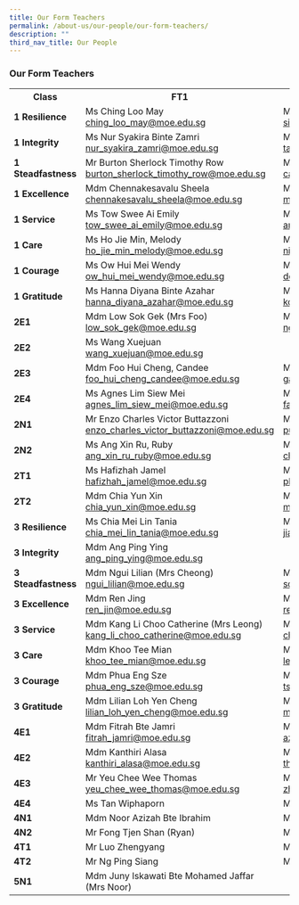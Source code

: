 ```yaml
---
title: Our Form Teachers
permalink: /about-us/our-people/our-form-teachers/
description: ""
third_nav_title: Our People
---
```

<h3>Our Form Teachers</h3>
<table style="width:100%">
<tbody>
<tr>
<th style="width:25%">Class</th>
<th style="width:40%">FT1</th>
<th style="width:40%">FT2</th>
</tr>
<tr>
	<td><strong>1 Resilience</strong></td>
<td>Ms Ching Loo May<br><a href="mailto: ching_loo_may@moe.edu.sg">ching_loo_may@moe.edu.sg</a></td>
<td>Mdm Siti Fatima Binte Azmi<br><a href="mailto: siti_fatima_bte_azmi@moe.edu.sg">siti_fatima_bte_azmi@moe.edu.sg</a></td>
</tr>
<tr>
	<td><strong>1 Integrity</strong></td>
<td>Ms Nur Syakira Binte Zamri<br><a href="mailto: nur_syakira_zamri@moe.edu.sg">nur_syakira_zamri@moe.edu.sg</a></td>
<td>Mr Tan Boon Seng<br><a href="mailto: tan_boon_seng_a@moe.edu.sg">tan_boon_seng_a@moe.edu.sg</a></td>
</tr>
<tr>
	<td><strong>1 Steadfastness</strong></td>
<td>Mr Burton Sherlock Timothy Row<br><a href="mailto: burton_sherlock_timothy_row@moe.edu.sg">burton_sherlock_timothy_row@moe.edu.sg</a></td>
<td>Ms Carita Chew Meng<br><a href="mailto: carita_chew_meng@moe.edu.sg">carita_chew_meng@moe.edu.sg</a></td>
</tr>
	<tr>
		<td><strong>1 Excellence</strong></td>
<td>Mdm Chennakesavalu Sheela<br><a href="mailto: chennakesavalu_sheela@moe.edu.sg">chennakesavalu_sheela@moe.edu.sg</a></td>
<td>Mr Mohamed Imran Bin Ishak<br><a href="mailto: mohamed_imran_ishak@moe.edu.sg">mohamed_imran_ishak@moe.edu.sg</a></td>
</tr>
	<tr>
		<td><strong>1 Service</strong></td>
<td>Ms Tow Swee Ai Emily<br><a href="mailto: tow_swee_ai_emily@moe.edu.sg">tow_swee_ai_emily@moe.edu.sg</a></td>
<td>Mdm	Amelia Y Dizon<br><a href="mailto: amelia_y_dizon@moe.edu.sg">amelia_y_dizon@moe.edu.sg</a></td>
</tr>
	<tr>
		<td><strong>1 Care</strong></td>
<td>Ms Ho Jie Min, Melody<br><a href="mailto: ho_jie_min_melody@moe.edu.sg">ho_jie_min_melody@moe.edu.sg</a></td>
<td>Mdm	Nirmala d/o K Periyiah (Mrs Ganesan)<br><a href="mailto: nirmala_k_periyiah@moe.edu.sg">nirmala_k_periyiah@moe.edu.sg</a></td>
</tr>
	<tr>
		<td><strong>1 Courage</strong></td>
<td>Ms Ow Hui Mei Wendy<br><a href="mailto: ow_hui_mei_wendy@moe.edu.sg">ow_hui_mei_wendy@moe.edu.sg</a></td>
<td>Mdm	Kasturi d/o Manoselvam<br><a href="mailto: do_manoselvam_kasturi@moe.edu.sg">do_manoselvam_kasturi@moe.edu.sg</a></td>
</tr>
	<tr>
		<td><strong>1 Gratitude</strong></td>
<td>Ms Hanna Diyana Binte Azahar<br><a href="mailto: hanna_diyana_azahar@moe.edu.sg">hanna_diyana_azahar@moe.edu.sg</a></td>
<td>Mdm	Koh Pei Pei Jennifer<br><a href="mailto: koh_pei_pei_jennifer@moe.edu.sg">koh_pei_pei_jennifer@moe.edu.sg</a></td>
</tr>
		<tr>
			<td><strong>2E1</strong> </td>
<td>Mdm	Low Sok Gek (Mrs Foo)<br><a href="mailto: low_sok_gek@moe.edu.sg">low_sok_gek@moe.edu.sg</a></td>
<td>Ms Ng Hui Wen<br><a href="mailto: ng_hui_wen_a@moe.edu.sg">ng_hui_wen_a@moe.edu.sg</a></td>
</tr>
		<tr>
			<td><strong>2E2</strong></td>
<td>Ms Wang Xuejuan<br><a href="mailto: wang_xuejuan@moe.edu.sg">wang_xuejuan@moe.edu.sg</a></td>
<td></td>
</tr>
		<tr>
			<td><strong>2E3</strong></td>
<td>Mdm	Foo Hui Cheng, Candee<br><a href="mailto: foo_hui_cheng_candee@moe.edu.sg">foo_hui_cheng_candee@moe.edu.sg</a></td>
<td>Mr Ng Qi Qin, Gary<br><a href="mailto: gary_ng_qi_qin@moe.edu.sg">gary_ng_qi_qin@moe.edu.sg</a></td>
</tr>
		<tr>
			<td><strong>2E4</strong></td>
<td>Ms Agnes Lim Siew Mei<br><a href="mailto: agnes_lim_siew_mei@moe.edu.sg">agnes_lim_siew_mei@moe.edu.sg</a></td>
<td>Mdm	Farhanah Binte Abdullah Sani<br><a href="mailto: farhanah_abdullah_sani@moe.edu.sg">farhanah_abdullah_sani@moe.edu.sg</a></td>
</tr>
		<tr>
			<td><strong>2N1</strong></td>
<td>Mr Enzo Charles Victor Buttazzoni<br><a href="mailto: enzo_charles_victor_buttazzoni@moe.edu.sg">enzo_charles_victor_buttazzoni@moe.edu.sg</a></td>
<td>Mdm	Puah Shi Hui Silia<br><a href="mailto: puah_shi_hui_silia@moe.edu.sg">puah_shi_hui_silia@moe.edu.sg</a></td>
</tr>
		<tr>
			<td><strong>2N2</strong></td>
<td>Ms Ang Xin Ru, Ruby<br><a href="mailto: ang_xin_ru_ruby@moe.edu.sg">ang_xin_ru_ruby@moe.edu.sg</a></td>
<td>Ms Chew Hui Leng Faith<br><a href="mailto: chew_hui_leng_faith@moe.edu.sg">chew_hui_leng_faith@moe.edu.sg</a></td>
</tr>
		<tr>
			<td><strong>2T1</strong></td>
<td>Ms Hafizhah Jamel<br><a href="mailto: hafizhah_jamel@moe.edu.sg">hafizhah_jamel@moe.edu.sg</a></td>
<td>Mdm	Phua Meng Hong<br><a href="mailto: phua_meng_hong@moe.edu.sg">phua_meng_hong@moe.edu.sg</a></td>
</tr>
<tr>
	<td><strong>2T2</strong></td>
<td>Mdm Chia Yun Xin<br><a href="mailto: chia_yun_xin@moe.edu.sg">chia_yun_xin@moe.edu.sg</a></td>
<td>Mr Mohamed Izwan Bin Abdul Manan<br><a href="mailto: mohamed_izwan_abdul_manan@moe.edu.sg">mohamed_izwan_abdul_manan@moe.edu.sg</a></td>
</tr>
	<tr>
		<td><strong>3 Resilience</strong></td>
<td>Ms Chia Mei Lin Tania<br><a href="mailto: chia_mei_lin_tania@moe.edu.sg">chia_mei_lin_tania@moe.edu.sg</a></td>
<td>Mdm Jiang Nan<br><a href="mailto: jiang_nan@moe.edu.sg">jiang_nan@moe.edu.sg</a></td>
</tr>
	<tr>
		<td><strong>3 Integrity</strong></td>
<td>Mdm Ang Ping Ying<br><a href="mailto: ang_ping_ying@moe.edu.sg">ang_ping_ying@moe.edu.sg</a></td>
<td></td>
</tr>
	<tr>
		<td><strong>3 Steadfastness</strong></td>
<td>Mdm	Ngui Lilian (Mrs Cheong)<br><a href="mailto: ngui_lilian@moe.edu.sg">ngui_lilian@moe.edu.sg</a></td>
<td>Mdm Song Weina<br><a href="mailto: song_weina@moe.edu.sg">song_weina@moe.edu.sg</a></td>
</tr>
	<tr>
		<td><strong>3 Excellence</strong></td>
<td>Mdm	Ren Jing<br><a href="mailto: ren_jin@moe.edu.sg">ren_jin@moe.edu.sg</a></td>
<td>Mr Teo Chee Siong<br><a href="mailto: ren_jin@moe.edu.sg">ren_jin@moe.edu.sg</a></td>
</tr>
	<tr>
		<td><strong>3 Service</strong></td>
<td>Mdm	Kang Li Choo Catherine (Mrs Leong)<br><a href="mailto: kang_li_choo_catherine@moe.edu.sg">kang_li_choo_catherine@moe.edu.sg</a></td>
<td>Mr Chong Wensheng<br><a href="mailto: chong_wensheng@moe.edu.sg">chong_wensheng@moe.edu.sg</a></td>
</tr>
	<tr>
		<td><strong>3 Care</strong></td>
<td>Mdm	Khoo Tee Mian<br><a href="mailto: khoo_tee_mian@moe.edu.sg">khoo_tee_mian@moe.edu.sg</a></td>
<td>Mdm Lee Pei Ting Doris<br><a href="mailto: lee_pei_ting_doris@moe.edu.sg">lee_pei_ting_doris@moe.edu.sg</a></td>
</tr>
	<tr>
		<td><strong>3 Courage</strong></td>
<td>Mdm	Phua Eng Sze<br><a href="mailto: phua_eng_sze@moe.edu.sg">phua_eng_sze@moe.edu.sg</a></td>
<td>Ms Tsang Wing Han<br><a href="mailto: tsang_wing_han@moe.edu.sg">tsang_wing_han@moe.edu.sg</a></td>
</tr>
	<tr>
		<td><strong>3 Gratitude</strong></td>
<td>Mdm	Lilian Loh Yen Cheng<br><a href="mailto: lilian_loh_yen_cheng@moe.edu.sg">lilian_loh_yen_cheng@moe.edu.sg</a></td>
<td>Mr Marcus Lau Shao Yun<br><a href="mailto: marcus_lau_shao_yu@moe.edu.sg">marcus_lau_shao_yu@moe.edu.sg</a></td>
</tr>
		<tr>
			<td><strong>4E1</strong></td>
<td>Mdm	Fitrah Bte Jamri<br><a href="mailto: fitrah_jamri@moe.edu.sg">fitrah_jamri@moe.edu.sg</a></td>
<td>Mdm Azlin Bte Abdul Majid<br><a href="mailto: azlin_abdul_majid@moe.edu.sg">azlin_abdul_majid@moe.edu.sg</a></td>
</tr>
		<tr>
			<td><strong>4E2</strong></td>
<td>Mdm	Kanthiri Alasa<br><a href="mailto: kanthiri_alasa@moe.edu.sg">kanthiri_alasa@moe.edu.sg</a></td>
<td>Ms Theresa Ong Hwee Fang<br><a href="mailto: theresa_ong_hwee_fang@moe.edu.sg">theresa_ong_hwee_fang@moe.edu.sg</a></td>
</tr>
		<tr>
			<td><strong>4E3</strong></td>
<td>Mr Yeu Chee Wee Thomas<br><a href="mailto: yeu_chee_wee_thomas@moe.edu.sg">yeu_chee_wee_thomas@moe.edu.sg</a></td>
<td>Ms Zhang Yaqi<br><a href="mailto: zhang_yaqi_a@moe.edu.sg">zhang_yaqi_a@moe.edu.sg</a></td>
</tr>
		<tr>
			<td><strong>4E4</strong></td>
<td>Ms Tan Wiphaporn</td>
<td>Mdm	Tay Liling </td>
</tr>
		<tr>
			<td><strong>4N1</strong></td>
<td>Mdm Noor Azizah Bte Ibrahim</td>
<td>Mdm	Seah Yen Sin</td>
</tr>
		<tr>
			<td><strong>4N2</strong></td>
<td>Mr Fong Tjen Shan (Ryan)</td>
<td>Ms Lui Ying Jien</td>
</tr>
		<tr>
			<td><strong>4T1</strong></td>
<td>Mr Luo Zhengyang</td>
<td>Ms Sumitha Padmanathan</td>
</tr>
		<tr>
			<td><strong>4T2</strong></td>
<td>Mr Ng Ping Siang</td>
<td>Mdm Santhi d/o Mutrawipillai Sanmugum</td>
</tr>
		<tr>
			<td><strong>5N1</strong></td>
<td>Mdm Juny Iskawati Bte Mohamed Jaffar (Mrs Noor)</td>
<td></td>
</tr>
</tbody>
</table>
